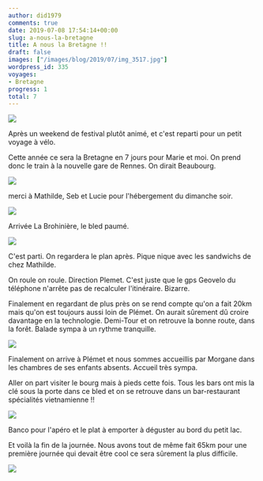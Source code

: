 ```yaml
---
author: did1979
comments: true
date: 2019-07-08 17:54:14+00:00
slug: a-nous-la-bretagne
title: A nous la Bretagne !!
draft: false
images: ["/images/blog/2019/07/img_3517.jpg"]
wordpress_id: 335
voyages:
- Bretagne
progress: 1
total: 7
---
```


![](/images/blog/2019/07/img_3517.jpg)

Après un weekend de festival plutôt animé, et c'est reparti pour un petit voyage à vélo.

Cette année ce sera la Bretagne en 7 jours pour Marie et moi. On prend donc le train à la nouvelle gare de Rennes. On dirait Beaubourg.

![](/images/blog/2019/07/img_3516.jpg)

merci à Mathilde, Seb et Lucie pour l'hébergement du dimanche soir.

![](/images/blog/2019/07/img_3532.jpg)

Arrivée La Brohinière, le bled paumé.

![](/images/blog/2019/07/img_3518.jpg)

C'est parti. On regardera le plan après. Pique nique avec les sandwichs de chez Mathilde.

On roule on roule. Direction Plemet. C'est juste que le gps Geovelo du téléphone n'arrête pas de recalculer l'itinéraire. Bizarre.

Finalement en regardant de plus près on se rend compte qu'on a fait 20km mais qu'on est toujours aussi loin de Plémet. On aurait sûrement dû croire davantage en la technologie. Demi-Tour et on retrouve la bonne route, dans la forêt. Balade sympa à un rythme tranquille.

![](/images/blog/2019/07/img_3528.jpg)

Finalement on arrive à Plémet et nous sommes accueillis par Morgane dans les chambres de ses enfants absents. Accueil très sympa.

Aller on part visiter le bourg mais à pieds cette fois. Tous les bars ont mis la clé sous la porte dans ce bled et on se retrouve dans un bar-restaurant spécialités vietnamienne !!

![](/images/blog/2019/07/c35110fa-f9e5-4e9f-9cbe-52955a305b49-8594-00000636cd096532_file.jpg)

Banco pour l'apéro et le plat à emporter à déguster au bord du petit lac.

Et voilà la fin de la journée. Nous avons tout de même fait 65km pour une première journée qui devait être cool ce sera sûrement la plus difficile.

![](/images/blog/2019/07/img_3534.jpg)
